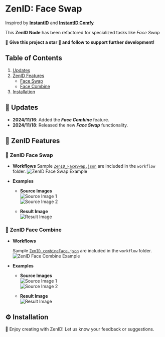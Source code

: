 # ZenID: Face Swap

Inspired by [**InstantID**](https://github.com/instantX-research/InstantID) and [**InstantID Comfy**](https://github.com/cubiq/ComfyUI_InstantID)

This **ZenID Node** has been refactored for specialized tasks like _Face Swap_

🌟 **Give this project a star 🌟 and follow to support further development!**

## **Table of Contents** 
1. [Updates](#updates) 
2. [ZenID Features](#zenid-features) 
    * [Face Swap](#zenid-face-swap) 
    * [Face Combine](#zenid-face-combine) 
3. [Installation](#installation)

## 📅 **Updates** <a name="updates"></a> 
* **2024/11/16**: Added the **_Face Combine_** feature. 
* **2024/11/18**: Released the new **_Face Swap_** functionality.

## 🎨 **ZenID Features** <a name="zenid-features"></a>

### 🔗 **ZenID Face Swap** <a name="zenid-face-swap"></a>
- **Workflows**
    Sample [`ZenID_FaceSwap.json`](https://github.com/vuongminh1907/ComfyUI_ZenID/blob/main/workflow/ZenID_FaceSwap.json) are included in the `workflow` folder.
    ![ZenID Face Swap Example](https://github.com/vuongminh1907/ComfyUI_ZenID/blob/main/examples/zenid_faceswap.png)

- **Examples**
    - **Source Images**  
      ![Source Image 1](https://github.com/vuongminh1907/ComfyUI_ZenID/blob/main/examples/haitu.jpg)  
      ![Source Image 2](https://github.com/vuongminh1907/ComfyUI_ZenID/blob/main/examples/sontung.jpg)  

    - **Result Image**  
      ![Result Image](https://github.com/vuongminh1907/ComfyUI_ZenID/blob/main/examples/result_facecombine.png)


### 🔗 **ZenID Face Combine** <a name="zenid-face-swap"></a>
- **Workflows**

    Sample [`ZenID_combineFace.json`](https://github.com/vuongminh1907/ComfyUI_ZenID/blob/main/workflow/ZenID_combineFace.json) are included in the `workflow` folder.
    ![ZenID Face Combine Example](https://github.com/vuongminh1907/ComfyUI_ZenID/blob/main/examples/zenid_combineface.png)
- **Examples**
    - **Source Images**  
      ![Source Image 1](https://github.com/vuongminh1907/ComfyUI_ZenID/blob/main/examples/haitu.jpg)  
      ![Source Image 2](https://github.com/vuongminh1907/ComfyUI_ZenID/blob/main/examples/sontung.jpg)  

    - **Result Image**  
      ![Result Image](https://github.com/vuongminh1907/ComfyUI_ZenID/blob/main/examples/result_facecombine.png)

## ⚙️ Installation <a name="installation"></a>



🎉 Enjoy creating with ZenID! Let us know your feedback or suggestions.
